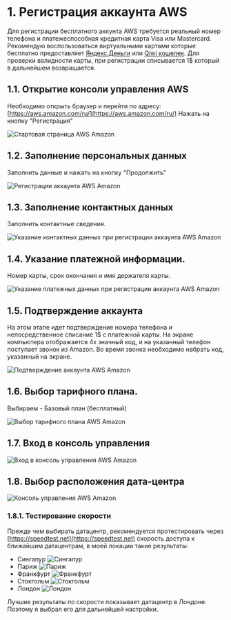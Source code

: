 # 1. Регистрация аккаунта AWS

Для регистрации бесплатного аккунта AWS требуется реальный номер телефона и платежеспособная кредитная карта Visa или Mastercard. Рекомендую воспользоваться виртуальными картами которые бесплатно предоставляет [Яндекс.Деньги](https://money.yandex.ru/cards/virtual) или [Qiwi кошелек](https://qiwi.com/cards/qvc). Для проверки валидности карты, при регистрации списывается 1$ который в дальнейшем возвращается. 

## 1.1. Открытие консоли управления AWS
Необходимо открыть браузер и перейти по адресу: [https://aws.amazon.com/ru/](https://aws.amazon.com/ru/)
Нажать на кнопку "Регистрация"

![Стартовая страница AWS Amazon](/images/ru/register1.jpg)

## 1.2. Заполнение персональных данных
Заполнить данные и нажать на кнопку "Продолжить"

![Регистрации аккаунта AWS Amazon](/images/ru/register2.jpg)

## 1.3. Заполнение контактных данных
Заполнить контактные сведения. 

![Указание контактных данных при регистрации аккаунта AWS Amazon](/images/ru/register3.jpg)

## 1.4. Указание платежной информации. 
Номер карты, срок окончания и имя держателя карты. 

![Указание платежных данных при регистрации аккаунта AWS Amazon](/images/ru/register4.jpg)

## 1.5. Подтверждение аккаунта
На этом этапе идет подтверждение номера телефона и непосредственное списание 1$ с платежной карты. На экране компьютера отображается 4х значный код, и на указанный телефон поступает звонок из Amazon. Во время звонка необходимо набрать код, указанный на экране. 

![Подтверждение аккаунта AWS Amazon](/images/ru/register5.jpg)

## 1.6. Выбор тарифного плана. 
Выбираем - Базовый план (бесплатный)

![Выбор тарифного плана AWS Amazon](/images/ru/register6.jpg)

## 1.7. Вход в консоль управления

![Вход в консоль управления AWS Amazon](/images/ru/register7.jpg)

## 1.8. Выбор расположения дата-центра

![Консоль управления AWS Amazon](/images/ru/console1.jpg)

### 1.8.1. Тестирование скорости
Прежде чем выбирать датацентр, рекомендуется протестировать через [https://speedtest.net](https://speedtest.net) скорость доступа к ближайшим датацентрам, в моей локации такие результаты:

- Сингапур
![Сингапур](/images/ru/st_singapore.jpg)
- Париж
![Париж](/images/ru/st_paris.jpg)
- Франкфурт
![Франкфурт](/images/ru/st_frankfurt.jpg)
- Стокгольм
![Стокгольм](/images/ru/st_stockholm.jpg)
- Лондон
![Лондон](/images/ru/st_london.jpg)

Лучшие результаты по скорости показывает датацентр в Лондоне. Поэтому я выбрал его для дальнейшей настройки.